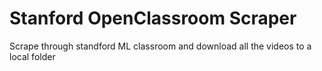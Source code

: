 # Stanford OpenClassroom Scraper
Scrape through standford ML classroom and download all the videos to a local folder
